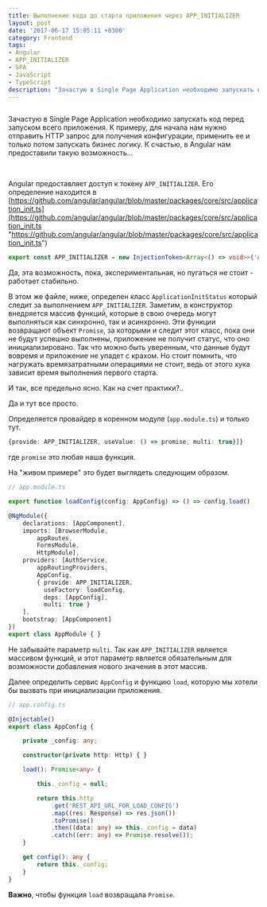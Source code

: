 ```yaml
---
title: Выполнение кода до старта приложения через APP_INITIALIZER
layout: post
date: '2017-06-17 15:05:11 +0300'
category: Frontend
tags:
- Angular
- APP_INITIALIZER
- SPA
- JavaScript
- TypeScript
description: "Зачастую в Single Page Application необходимо запускать код перед запуском всего приложения. К примеру, для начала нам нужно отправить HTTP запрос для получения конфигурации, применить ее и только потом запускать бизнес логику. К счастью, в Angular нам предоставили такую возможность..APP_INITIALIZER" 
---
```


<img class="post-logo" src="http://via.placeholder.com/350x150" alt="" />


Зачастую в Single Page Application необходимо запускать код перед запуском всего приложения. К примеру, для начала нам нужно отправить HTTP запрос для получения конфигурации, применить ее и только потом запускать бизнес логику. К счастью, в Angular нам предоставили такую возможность...

<!-- more -->

<br>

Angular предоставляет доступ к токену `APP_INITIALIZER`. Его определение находится в [https://github.com/angular/angular/blob/master/packages/core/src/application_init.ts](https://github.com/angular/angular/blob/master/packages/core/src/application_init.ts "https://github.com/angular/angular/blob/master/packages/core/src/application_init.ts") 

```ts
export const APP_INITIALIZER = new InjectionToken<Array<() => void>>('Application Initializer');
```
Да, эта возможность, пока, экспериментальная, но пугаться не стоит - работает стабильно.

В этом же файле, ниже, определен класс `ApplicationInitStatus` который следит за выполнением `APP_INITIALIZER`. Заметим, в конструктор внедряется массив функций, которые в свою очередь могут выполняться как синхронно, так и асинхронно. Эти функции возвращают объект `Promise`, за которыми и следит этот класс, пока они не будут успешно выполнены, приложение не получит статус, что оно инициализировано. Так что можно быть уверенным, что данные будут вовремя и приложение не упадет с крахом. Но стоит помнить, что нагружать времязатратными операциями не стоит, ведь от этого хука зависит время выполнения первого старта.

И так, все предельно ясно. Как на счет практики?..

Да и тут все просто.

Определяется провайдер в коренном модуле (`app.module.ts`) и только тут.
```ts
{provide: APP_INITIALIZER, useValue: () => promise, multi: true}]}
```
где `promise` это любая наша функция.

На "живом примере" это будет выглядеть следующим образом.

```ts
// app.module.ts

export function loadConfig(config: AppConfig) => () => config.load()

@NgModule({
    declarations: [AppComponent],
    imports: [BrowserModule,
        appRoutes,
        FormsModule,
        HttpModule],
    providers: [AuthService,
        appRoutingProviders,
        AppConfig,
        { provide: APP_INITIALIZER,
          useFactory: loadConfig,
          deps: [AppConfig], 
          multi: true }
    ],
    bootstrap: [AppComponent]
})
export class AppModule { }
```

Не забывайте параметр `multi`. Так как `APP_INITIALIZER` является массивом функций, и этот параметр является обязательным для возможности добавления нового значения в этот массив.

Далее определить сервис `AppConfig` и функцию `load`, которую мы хотели бы вызвать при инициализации приложения.

```ts
// app.config.ts

@Injectable()
export class AppConfig {

    private _config: any;

    constructor(private http: Http) { }

    load(): Promise<any> {

        this._config = null;

        return this.http
            .get('REST_API_URL_FOR_LOAD_CONFIG')
            .map((res: Response) => res.json())
            .toPromise()
            .then((data: any) => this._config = data)
            .catch((err: any) => Promise.resolve());
    }

    get config(): any {
        return this._config;
    }
}
```
**Важно**, чтобы функция `load` возвращала `Promise`.